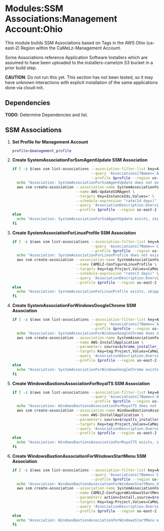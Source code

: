 # Modules:SSM Associations:Management Account:Ohio

This module builds SSM Associations based on Tags in the AWS Ohio (us-east-2) Region within the
CaMeLz-Management Account.

Some Associations reference Application Software Installers which are assumed to have been uploaded to the
installers-camelzm S3 bucket in a prior build step.

**CAUTION**: Do not run this yet. This section has not been tested, so it may have unknown interactions with explicit
installation of the same applications done via cloud-init.

## Dependencies

**TODO**: Determine Dependencies and list.

## SSM Associations

1. **Set Profile for Management Account**

    ```bash
    profile=$management_profile
    ```

1. **Create SystemAssociationForSsmAgentUpdate SSM Association**

    ```bash
    if [ -z $(aws ssm list-associations --association-filter-list key=AssociationName,value=SystemAssociationForSsmAgentUpdate \
                                        --query 'Associations[?Name==`AWS-UpdateSSMAgent`].Name' \
                                        --profile $profile --region us-east-2 --output text) ]; then
      echo "Association: SystemAssociationForSsmAgentUpdate does not exist, creating"
      aws ssm create-association --association-name SystemAssociationForSsmAgentUpdate \
                                 --name AWS-UpdateSSMAgent \
                                 --targets Key=InstanceIds,Values=* \
                                 --schedule-expression "rate(14 days)" \
                                 --query 'AssociationDescription.Overview.DetailedStatus' \
                                 --profile $profile --region us-east-2 --output text
    else
      echo "Association: SystemAssociationForSsmAgentUpdate exists, skipping"
    fi
    ```

1. **Create SystemAssociationForLinuxProfile SSM Association**

    ```bash
    if [ -z $(aws ssm list-associations --association-filter-list key=AssociationName,value=SystemAssociationForLinuxProfile \
                                        --query 'Associations[?Name==`CAMELZ-ConfigureLinuxProfile`].Name' \
                                        --profile $profile --region us-east-2 --output text) ]; then
      echo "Association: SystemAssociationForLinuxProfile does not exist, creating"
      aws ssm create-association --association-name SystemAssociationForLinuxProfile \
                                 --name CAMELZ-ConfigureLinuxProfile \
                                 --targets Key=tag:Project,Values=CaMeLz-POC-4 \
                                 --schedule-expression "rate(3 days)" \
                                 --query 'AssociationDescription.Overview.DetailedStatus' \
                                 --profile $profile --region us-east-2 --output text
    else
      echo "Association: SystemAssociationForLinuxProfile exists, skipping"
    fi
    ```

1. **Create SystemAssociationForWindowsGoogleChrome SSM Association**

    ```bash
    if [ -z $(aws ssm list-associations --association-filter-list key=AssociationName,value=SystemAssociationForWindowsGoogleChrome \
                                        --query 'Associations[?Name==`AWS-InstallApplication`].Name' \
                                        --profile $profile --region us-east-2 --output text) ]; then
      echo "Association: SystemAssociationForWindowsGoogleChrome does not exist, creating"
      aws ssm create-association --association-name SystemAssociationForWindowsGoogleChrome \
                                 --name AWS-InstallApplication \
                                 --parameters source=$chrome_installer_url,sourceHash=$chrome_installer_sha256 \
                                 --targets Key=tag:Project,Values=CaMeLz-POC-4 \
                                 --query 'AssociationDescription.Overview.DetailedStatus' \
                                 --profile $profile --region us-east-2 --output text
    else
      echo "Association: SystemAssociationForWindowsGoogleChrome exists, skipping"
    fi
    ```

1. **Create WindowsBastionsAssociationForRoyalTS SSM Association**

    ```bash
    if [ -z $(aws ssm list-associations --association-filter-list key=AssociationName,value=WindowsBastionsAssociationForRoyalTS \
                                        --query 'Associations[?Name==`AWS-InstallApplication`].Name' \
                                        --profile $profile --region us-east-2 --output text) ]; then
      echo "Association: WindowsBastionsAssociationForRoyalTS does not exist, creating"
      aws ssm create-association --association-name WindowsBastionsAssociationForRoyalTS \
                                 --name AWS-InstallApplication \
                                 --parameters source=$royalts_installer_url,sourceHash=$royalts_installer_sha256 \
                                 --targets Key=tag:Project,Values=CaMeLz-POC-4 Key=tag:Utility,Values=WindowsBastion \
                                 --query 'AssociationDescription.Overview.DetailedStatus' \
                                 --profile $profile --region us-east-2 --output text
    else
      echo "Association: WindowsBastionsAssociationForRoyalTS exists, skipping"
    fi
    ```

1. **Create WindowsBastionAssociationForWindowsStartMenu SSM Association**

    ```bash
    if [ -z $(aws ssm list-associations --association-filter-list key=AssociationName,value=WindowsBastionAssociationForWindowsStartMenu \
                                        --query 'Associations[?Name==`CAMELZ-ConfigureWindowsStartMenu`].Name' \
                                        --profile $profile --region us-east-2 --output text) ]; then
      echo "Association: WindowsBastionAssociationForWindowsStartMenu does not exist, creating"
      aws ssm create-association --association-name SystemAssociationForWindowsStartMenu \
                                 --name CAMELZ-ConfigureWindowsStartMenu \
                                 --parameters action=Install,source=$royalts_installer_url,sourceHash=$royalts_installer_sha256,parameters="\quiet" \
                                 --targets Key=tag:Project,Values=CaMeLz-POC-4 Key=tag:Utility,Values=WindowsBastion \
                                 --query 'AssociationDescription.Overview.DetailedStatus' \
                                 --profile $profile --region us-east-2 --output text
    else
      echo "Association: WindowsBastionAssociationForWindowsStartMenu exists, skipping"
    fi
    ```
